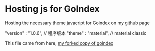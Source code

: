 # Hosting js for GoIndex
Hosting the necessary theme javacript for Goindex on my github page

"version" : "1.0.6", // 程序版本
"theme" : "material", // material  classic

This file came from here, [my forked copy of goindex](https://github.com/Jakorbie/goindex/tree/master/themes)
